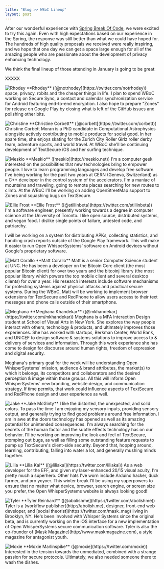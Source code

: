 ```yaml
---
title: "Blog >> WBoC Lineup"
layout: post
---
```


After our wonderful experience with [Spring Break Of Code](https://whispersystems.org/blog/sure), we were excited to try this
again.  Even with high expectations based on our experience in the Spring, the response was still better than what
we could have hoped for.  The hundreds of high quality proposals we received were really inspiring, and
we hope that one day we can get a space large enough for all of the amazing people who are passionate 
about the development of privacy enhancing technology.

We think the final lineup of those attending in January is going to be great:

XXXXX

<img alt="Rhodey" src="/blog/images/rhodey-wboc.png" class="nice-left"/>
**Rhodey** ([@notrhodey](https://twitter.com/notrhodey)) space, privacy, robits and the cheaper things in life. I plan 
to spend WBoC working on Secure Sync, a contact and calendar synchronization service for Android featuring end-to-end
encryption. I also hope to prepare "Zones" for release on Google Play by closing what is left of the GitHub issues and 
polishing other bits.

<p style="clear: both;"/>

<img alt="Christine" src="/blog/images/christine-wboc.jpg" class="nice-left"/>
**Christine Corbett** ([@corbett](https://twitter.com/corbett)) Christine Corbett Moran is a PhD candidate in Computational 
Astrophysics alongside actively contributing to mobile products for social good. In her spare time, she enjoys skating for 
the Zurich City Roller Girlz roller derby team, adventure sports, and world travel. At WBoC she'll be continuing development 
of TextSecure iOS and her surfing technique. 

<p style="clear: both;"/>

<img alt="Meskio" src="/blog/images/meskio-wboc.jpg" class="nice-left"/>
**Meskio** ([meskio](http://meskio.net)) I'm a computer geek interested on the possibilities that new technologies bring 
to empower people. I love to learn programming languages and develop free software. I've being working for the past two 
years at CERN (Geneva, Switzerland) as a C++ developer in the control system of the accelerators. I'm a maniac of mountains 
and traveling, going to remote places searching for new routes to climb. At the WBoC I'll be working on adding OpenStreetMap 
support to Zones and squashing bugs on TextSecure.

<p style="clear: both;"/>

<img alt="Ellie Frost" src="/blog/images/ellie-wboc.jpg" class="nice-left" />
**Ellie Frost** ([@stillinbeta](https://twitter.com/stillinbeta)) I'm a software engineer, 
presently working towards a degree in computer science at the University of Toronto. I like open source, distributed systems, 
and vegan food. I dislike single points of failure, untested code, and patriarchy.

I will be working on a system for distributing APKs, collecting statistics, and handling crash reports outside of the 
Google Play framework. This will make it easier to run Open WhisperSystems' software on Android devices without Google's
proprietary software.

<p style="clear: both;"/>

<img alt="Matt Corallo" src="/blog/images/matt-wboc.jpg" class="nice-left" />
**Matt Corallo** Matt is a senior Computer Science student at UNC. He has been a developer on the Bitcoin Core client 
(the most popular Bitcoin client) for over two years and the bitcoinj library (the most popular library which
powers the top mobile client and several desktop clients) for over a year. His research interests include software 
mechanisms for protecting systems against physical attacks and practical secure systems. During the WBoC, Matt will be 
working to implement browser extensions for TextSecure and RedPhone to allow users access to their text messages and
phone calls outside of their smartphone.

<p style="clear: both;"/>

<img alt="Meghana" src="/blog/images/meghana-wboc.jpg" class="nice-left"/>
**Meghana Khandekar** ([@mkhandekar](https://twitter.com/mkhandekar)) Meghana is a MFA Interaction Design student at School of 
Visual Arts in New York. She explores the way people interact with others, technology & products, and ultimately improves those 
experiences. She has worked with startups, Berkman Center, World Bank, and UNICEF to design software & systems solutions to 
improve access to & delivery of services and information. Through this work experience she has come to design for discourse 
around human rights, freedom of expression and digital security.

Meghana's primary goal for the week will be understanding Open WhisperSystems' mission, audience & brand attributes, the 
market(s) to which it belongs, its competitors and collaborators and the desired perception & image within those groups. All this 
will inform Open WhisperSystems' new branding, website design, and communication strategy. If time permits, that work could 
influence aspects of TextSecure and RedPhone design and user experience as well. 

<p style="clear: both;"/>

<img alt="Jake" src="/blog/images/jake-wboc.jpg" class="nice-left" />
**Jake McGinty** I like the distorted, the unexpected, and solid colors. To pass the time I am enjoying my sensory inputs, 
providing sensory output, and generally trying to find good problems around free information. I am in awe at the doors 
technology has opened as well as its amazing potential for unintended consequences. I'm always searching for the secrets 
of the human factor and the subtle effects technology has on our behavior. I'll be working on improving the look and feel 
of TextSecure, stomping out bugs, as well as filling some outstanding feature requests to pump up TextSecure's client-side 
security. Beyond that, hopping around, learning, contributing, falling into water a lot, and generally mushing minds together.

<p style="clear: both;"/>

<img alt="Lilia" src="/blog/images/lilia-wboc.jpg" class="nice-left"/>
**Lilia Kai** ([@liliakai](https://twitter.com/liliakai)) As a web developer for the EFF, and given my laser-enhanced 20/15 
visual acuity, I'm pretty much a superhero. Other hats I've worn include Arduino hacker, duck farmer, and pro yoyoer. 
This winter break I'll be using my superpowers to ensure that no matter what device, browser, search engine, or screen 
size you prefer, the Open WhisperSystems website is always looking good!

<p style="clear: both;"/>

<img alt="Tyler" src="/blog/images/tyler-sboc.jpg" class="nice-left"/>
**Tyler Reinhard** ([@abolishme](https://twitter.com/abolishme)) Tyler is a [workflow publisher](http://abolish.me), 
designer, front-end web developer, and [social theorist](https://twitter.com/mask_mag) living in Brooklyn, NY. He's been 
involved with Whisper Systems since the original beta, and is currently working on the iOS interface for a new implementation 
of Open WhisperSystems secure communication software. Tyler is also the co-founder of [Mask Magazine](http://www.maskmagazine.com),
a style magazine for antagonist youth.

<p style="clear: both;"/>

<img alt="Moxie" src="/blog/images/moxie-wboc.jpg" class="nice-left"/>
**Moxie Marlinspike** ([@moxie](https://twitter.com/moxie)) Interested in the tension towards the unmediated,
combined with a strange passion for secure protocols.  Ultimately, we also needed someone there to wash the dishes.

<p style="clear: both;"/>
